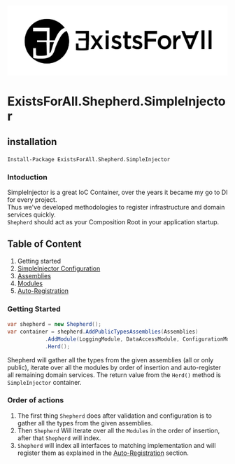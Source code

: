 <img src="https://raw.githubusercontent.com/existall/Shepherd/master/art/logo.png" alt="ExistsForAll">

# ExistsForAll.Shepherd.SimpleInjector

## installation
`Install-Package ExistsForAll.Shepherd.SimpleInjector`

### Intoduction
SimpleInjector is a great IoC Container, over the years it became my go to DI for every project.  
Thus we've developed methodologies to register infrastructure and domain services quickly.<br>
`Shepherd` should act as your Composition Root in your application startup. 

## Table of Content
1. Getting started  
2. [SimpleInjector Configuration](https://github.com/existall/Shepherd/blob/master/documents/SimpleInjector_Configuration.md)
3. [Assemblies](https://github.com/existall/Shepherd/blob/master/documents/Assemblies.md)  
4. [Modules](https://github.com/existall/Shepherd/blob/master/documents/Modules.md)  
5. [Auto-Registration](https://github.com/existall/Shepherd/blob/master/documents/Auto-Registration.md)

### Getting Started

```C#
var shepherd = new Shepherd();
var container = shepherd.AddPublicTypesAssemblies(Assemblies)
			.AddModule(LoggingModule, DataAccessModule, ConfigurationModule)
			.Herd();
```

Shepherd will gather all the types from the given assemblies (all or only public), iterate over all the modules by order of insertion and auto-register all remaining domain services. The return value from the `Herd()` method is `SimpleInjector` container.

### Order of actions
1. The first thing `Shepherd` does after validation and configuration is to gather all the types from the given assemblies.  
2. Then `Shepherd` Will iterate over all the `Modules` in the order of insertion, after that `Shepherd` will index.
3. `Shepherd` will index all interfaces to matching implementation and will register them as explained in the [Auto-Registration](https://github.com/existall/Shepherd/blob/master/documents/Auto-Registration.md) section.

